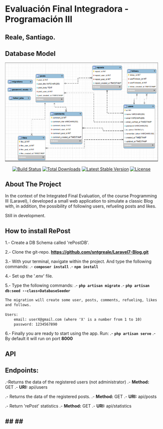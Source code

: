 # Evaluación Final Integradora - Programación III
## Reale, Santiago.

## Database Model

![Database_Model](https://github.com/sntgreale/Laravel7-Blog/blob/main/public/images/DiagramDB.png)


<p align="center">
    <a href="https://travis-ci.org/laravel/framework"><img src="https://travis-ci.org/laravel/framework.svg" alt="Build Status"></a>
    <a href="https://packagist.org/packages/laravel/framework"><img src="https://poser.pugx.org/laravel/framework/d/total.svg" alt="Total Downloads"></a>
    <a href="https://packagist.org/packages/laravel/framework"><img src="https://poser.pugx.org/laravel/framework/v/stable.svg" alt="Latest Stable Version"></a>
    <a href="https://packagist.org/packages/laravel/framework"><img src="https://poser.pugx.org/laravel/framework/license.svg" alt="License"></a>
</p>

## About The Project

In the context of the Integrated Final Evaluation, of the course Programming III (Laravel), I developed a small web application to simulate a classic Blog with, in addition, the possibility of following users, refueling posts and likes.

Still in development.

## How to install RePost 

1.- Create a DB Schema called 'rePostDB'.

2.- Clone the git-repo.
**https://github.com/sntgreale/Laravel7-Blog.git**

3.- With your terminal, navigate within the project. And type the following commands:
.- **`composer install`**
.- **`npm install`**
    
4.- Set up the '.env' file.

5.- Type the following commands:
.- **`php artisan migrate`** 
.- **`php artisan db:seed --class=DatabaseSeeder`** 

    The migration will create some user, posts, comments, refueling, likes and follows.

    Users:
        email: userX@gmail.com (where 'X' is a number from 1 to 10)
        password: 1234567890
    
6.- Finally you are ready to start using the app. Run:
.- **`php artisan serve`**
.- By default it will run on port **8000**
    

## API
## Endpoints:

.-Returns the data of the registered users (not administrator)
.- **Method:** GET
.- **URI:** api/users
    
.- Returns the data of the registered posts.
.- **Method:** GET
.- **URI:** api/posts

.- Return 'rePost' statistics
.- **Method:** GET
.- **URI:** api/statistics

## ## ## ##